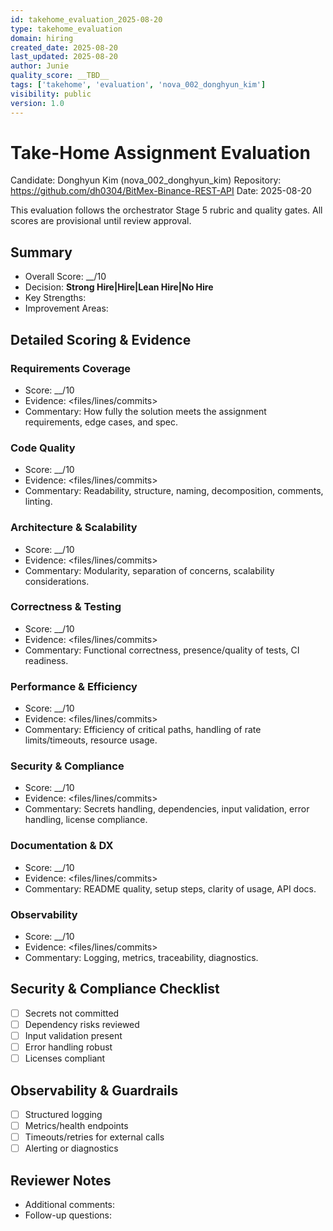 ```yaml
---
id: takehome_evaluation_2025-08-20
type: takehome_evaluation
domain: hiring
created_date: 2025-08-20
last_updated: 2025-08-20
author: Junie
quality_score: __TBD__
tags: ['takehome', 'evaluation', 'nova_002_donghyun_kim']
visibility: public
version: 1.0
---
```



# Take-Home Assignment Evaluation

Candidate: Donghyun Kim (nova_002_donghyun_kim)
Repository: https://github.com/dh0304/BitMex-Binance-REST-API
Date: 2025-08-20

This evaluation follows the orchestrator Stage 5 rubric and quality gates. All scores are provisional until review approval.

## Summary
- Overall Score: __/10
- Decision: __Strong Hire|Hire|Lean Hire|No Hire__
- Key Strengths: <bullets>
- Improvement Areas: <bullets>

## Detailed Scoring & Evidence

### Requirements Coverage
- Score: __/10
- Evidence: <files/lines/commits>
- Commentary: How fully the solution meets the assignment requirements, edge cases, and spec.

### Code Quality
- Score: __/10
- Evidence: <files/lines/commits>
- Commentary: Readability, structure, naming, decomposition, comments, linting.

### Architecture & Scalability
- Score: __/10
- Evidence: <files/lines/commits>
- Commentary: Modularity, separation of concerns, scalability considerations.

### Correctness & Testing
- Score: __/10
- Evidence: <files/lines/commits>
- Commentary: Functional correctness, presence/quality of tests, CI readiness.

### Performance & Efficiency
- Score: __/10
- Evidence: <files/lines/commits>
- Commentary: Efficiency of critical paths, handling of rate limits/timeouts, resource usage.

### Security & Compliance
- Score: __/10
- Evidence: <files/lines/commits>
- Commentary: Secrets handling, dependencies, input validation, error handling, license compliance.

### Documentation & DX
- Score: __/10
- Evidence: <files/lines/commits>
- Commentary: README quality, setup steps, clarity of usage, API docs.

### Observability
- Score: __/10
- Evidence: <files/lines/commits>
- Commentary: Logging, metrics, traceability, diagnostics.


## Security & Compliance Checklist
- [ ] Secrets not committed
- [ ] Dependency risks reviewed
- [ ] Input validation present
- [ ] Error handling robust
- [ ] Licenses compliant

## Observability & Guardrails
- [ ] Structured logging
- [ ] Metrics/health endpoints
- [ ] Timeouts/retries for external calls
- [ ] Alerting or diagnostics

## Reviewer Notes
- Additional comments: <text>
- Follow-up questions: <bullets>
